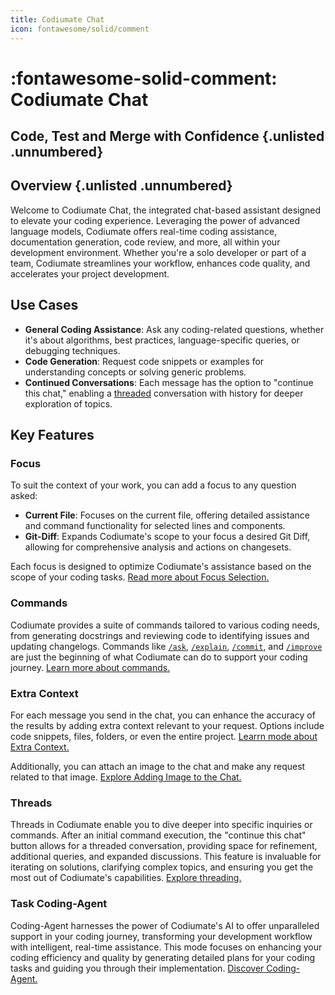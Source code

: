 ```yaml
---
title: Codiumate Chat
icon: fontawesome/solid/comment
---
```



# :fontawesome-solid-comment: Codiumate Chat 

## Code, Test and Merge with Confidence {.unlisted .unnumbered}

## Overview {.unlisted .unnumbered}

Welcome to Codiumate Chat, the integrated chat-based assistant designed to elevate your coding experience. Leveraging the power of advanced language models, Codiumate offers real-time coding assistance, documentation generation, code review, and more, all within your development environment. Whether you're a solo developer or part of a team, Codiumate streamlines your workflow, enhances code quality, and accelerates your project development.

## Use Cases
- **General Coding Assistance**: Ask any coding-related questions, whether it's about algorithms, best practices, language-specific queries, or debugging techniques.
- **Code Generation**: Request code snippets or examples for understanding concepts or solving generic problems.
- **Continued Conversations**: Each message has the option to "continue this chat," enabling a [threaded](./threads.md) conversation with history for deeper exploration of topics.

## Key Features

### Focus
To suit the context of your work, you can add a focus to any question asked:

- **Current File**: Focuses on the current file, offering detailed assistance and command functionality for selected lines and components.
- **Git-Diff**: Expands Codiumate's scope to your focus a desired Git Diff, allowing for comprehensive analysis and actions on changesets. 

Each focus is designed to optimize Codiumate's assistance based on the scope of your coding tasks. [Read more about Focus Selection.](./focus/index.md)

### Commands
Codiumate provides a suite of commands tailored to various coding needs, from generating docstrings and reviewing code to identifying issues and updating changelogs. Commands like [`/ask`](./commands/ask.md), [`/explain`](./commands/explain.md), [`/commit`](./commands/commit.md), and [`/improve`](./commands/improve.md) are just the beginning of what Codiumate can do to support your coding journey. [Learn more about commands.](./commands/index.md)

### Extra Context
For each message you send in the chat, you can enhance the accuracy of the results by adding extra context relevant to your request. Options include code snippets, files, folders, or even the entire project. [Learrn mode about Extra Context.](./add-context.md)

Additionally, you can attach an image to the chat and make any request related to that image. [Explore Adding Image to the Chat.](./images.md)

### Threads
Threads in Codiumate enable you to dive deeper into specific inquiries or commands. After an initial command execution, the "continue this chat" button allows for a threaded conversation, providing space for refinement, additional queries, and expanded discussions. This feature is invaluable for iterating on solutions, clarifying complex topics, and ensuring you get the most out of Codiumate's capabilities. [Explore threading.](./threads.md)

### Task Coding-Agent
Coding-Agent harnesses the power of Codiumate's AI to offer unparalleled support in your coding journey, transforming your development workflow with intelligent, real-time assistance. This mode focuses on enhancing your coding efficiency and quality by generating detailed plans for your coding tasks and guiding you through their implementation. [Discover Coding-Agent.](./coding-agent.md)

